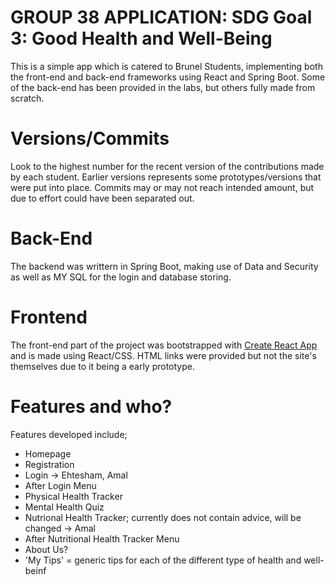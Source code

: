 # GROUP 38 APPLICATION: SDG Goal 3: Good Health and Well-Being

This is a simple app which is catered to Brunel Students, implementing both the front-end and back-end frameworks using React and Spring Boot. Some of the back-end has been provided in the labs, but others fully made from scratch. 

# Versions/Commits
Look to the highest number for the recent version of the contributions made by each student. Earlier versions represents some prototypes/versions that were put into place.
Commits may or may not reach intended amount, but due to effort could have been separated out. 

# Back-End
The backend was writtern in Spring Boot, making use of Data and Security as well as MY SQL for the login and database storing.

# Frontend
The front-end part of the project was bootstrapped with [Create React App](https://github.com/facebook/create-react-app) and is made using React/CSS. HTML links were provided but not the site's themselves due to it being a early prototype.

# Features and who?

Features developed include;

- Homepage
- Registration
- Login -> Ehtesham, Amal 
- After Login Menu
- Physical Health Tracker
- Mental Health Quiz
- Nutrional Health Tracker; currently does not contain advice, will be changed -> Amal 
- After Nutritional Health Tracker Menu
- About Us?
- 'My Tips' = generic tips for each of the different type of health and well-beinf
